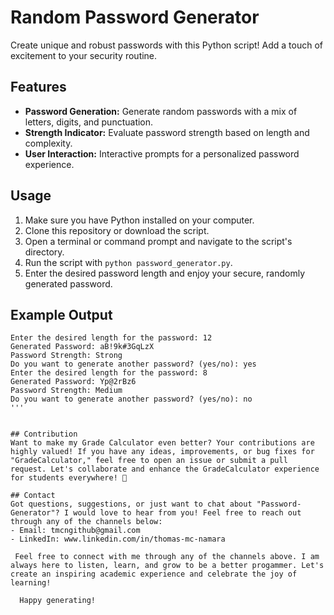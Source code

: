 # Random Password Generator

Create unique and robust passwords with this Python script! Add a touch of excitement to your security routine.

## Features

- **Password Generation:** Generate random passwords with a mix of letters, digits, and punctuation.
- **Strength Indicator:** Evaluate password strength based on length and complexity.
- **User Interaction:** Interactive prompts for a personalized password experience.

## Usage

1. Make sure you have Python installed on your computer.
2. Clone this repository or download the script.
3. Open a terminal or command prompt and navigate to the script's directory.
4. Run the script with `python password_generator.py`.
5. Enter the desired password length and enjoy your secure, randomly generated password.

## Example Output

```
Enter the desired length for the password: 12
Generated Password: aB!9k#3GqLzX
Password Strength: Strong
Do you want to generate another password? (yes/no): yes
Enter the desired length for the password: 8
Generated Password: Yp@2rBz6
Password Strength: Medium
Do you want to generate another password? (yes/no): no
'''


## Contribution
Want to make my Grade Calculator even better? Your contributions are highly valued! If you have any ideas, improvements, or bug fixes for "GradeCalculator," feel free to open an issue or submit a pull request. Let's collaborate and enhance the GradeCalculator experience for students everywhere! 🌟

## Contact
Got questions, suggestions, or just want to chat about "Password-Generator"? I would love to hear from you! Feel free to reach out through any of the channels below:
- Email: tmcngithub@gmail.com
- LinkedIn: www.linkedin.com/in/thomas-mc-namara

 Feel free to connect with me through any of the channels above. I am always here to listen, learn, and grow to be a better progammer. Let's create an inspiring academic experience and celebrate the joy of learning!

  Happy generating!
  
